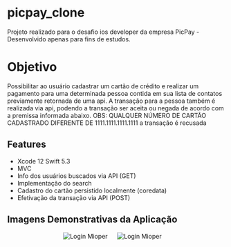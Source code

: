 # picpay_clone
Projeto realizado para o desafio ios developer da empresa PicPay - Desenvolvido apenas para fins de estudos.

# Objetivo

Possibilitar ao usuário cadastrar um cartão de crédito e realizar um pagamento para uma determinada pessoa contida em sua lista de contatos previamente retornada de uma api. A transação para a pessoa também é realizada via api, podendo a transação ser aceita ou negada de acordo com a premissa informada abaixo.
OBS: QUALQUER NÚMERO DE CARTÃO CADASTRADO DIFERENTE DE 1111.1111.1111.1111 a transação é recusada

## Features

- Xcode 12 Swift 5.3
- MVC
- Info dos usuários buscados via API (GET)
- Implementação do search
- Cadastro do cartão persistido localmente (coredata)
- Efetivação da transação via API (POST)

## Imagens Demonstrativas da Aplicação

<p align="center">
  <img title="Login Mioper" alt="Login Mioper" src="https://user-images.githubusercontent.com/29108604/86067595-9f879d80-ba4b-11ea-9fe5-8a125e447d2e.gif">
  &emsp;
  <img title="Login Mioper" alt="Login Mioper" src="https://user-images.githubusercontent.com/29108604/86067979-90edb600-ba4c-11ea-8e75-00cd2c98665b.gif">
  &emsp;
</p>




